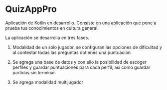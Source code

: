 # QuizAppPro
Aplicación de Kotlin en desarrollo. Consiste en una aplicación que pone a prueba tus conocimientos en cultura general.

La aplicación se desarrolla en tres fases.

1) Modalidad de un sólo jugador, se configuran las opciones de dificultad y al contestar todas las preguntas obtienes una puntuación

2) Se agrega una base de datos y con ello la posibilidad de escoger perfiles y guardar puntuaciones para cada perfil, así como guardar partidas sin terminar.

3) Se agrega modalidad multijugador
